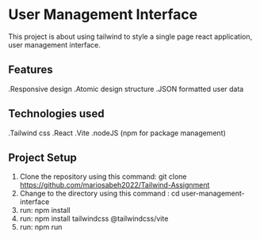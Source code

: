 # User Management Interface
This project is about using tailwind to style a single page react application, user management interface.

## Features
.Responsive design
.Atomic design structure
.JSON formatted user data

## Technologies used
.Tailwind css
.React
.Vite
.nodeJS (npm for package management)

## Project Setup
1. Clone the repository using this command: git clone https://github.com/mariosabeh2022/Tailwind-Assignment
2. Change to the directory using this command : cd user-management-interface
3. run: npm install
4. run: npm install tailwindcss @tailwindcss/vite
5. run: npm run

